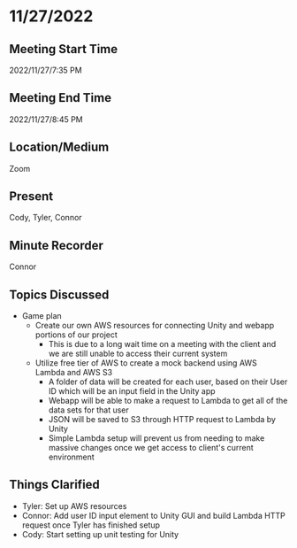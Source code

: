 # 11/27/2022

## Meeting Start Time

2022/11/27/7:35 PM

## Meeting End Time

2022/11/27/8:45 PM

## Location/Medium

Zoom

## Present

Cody, Tyler, Connor

## Minute Recorder

Connor

## Topics Discussed

* Game plan
  * Create our own AWS resources for connecting Unity and webapp portions of our project
    * This is due to a long wait time on a meeting with the client and we are still unable to access their current system
  * Utilize free tier of AWS to create a mock backend using AWS Lambda and AWS S3
    * A folder of data will be created for each user, based on their User ID which will be an input field in the Unity app
    * Webapp will be able to make a request to Lambda to get all of the data sets for that user
    * JSON will be saved to S3 through HTTP request to Lambda by Unity
    * Simple Lambda setup will prevent us from needing to make massive changes once we get access to client's current environment

## Things Clarified

* Tyler: Set up AWS resources
* Connor: Add user ID input element to Unity GUI and build Lambda HTTP request once Tyler has finished setup
* Cody: Start setting up unit testing for Unity